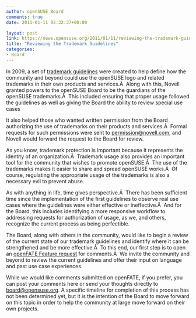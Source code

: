 ```yaml
---
author: openSUSE Board
comments: true
date: 2011-01-11 02:32:37+00:00

layout: post
link: https://news.opensuse.org/2011/01/11/reviewing-the-trademark-guidelines/
title: "Reviewing the Trademark Guidelines"
categories:
- Board
---
```

In 2009, a set of [trademark guidelines](http://en.opensuse.org/openSUSE:Trademark_guidelines) were created to help define how the community and beyond could use the openSUSE logo and related trademarks in their own products and services.Â  Along with this, Novell granted powers to the openSUSE Board to be the guardians of the openSUSE trademarks.Â  This included ensuring that proper usage followed the guidelines as well as giving the Board the ability to review special use cases

It also helped those who wanted written permission from the Board authorizing the use of trademarks on their products and services.Â  Formal requests for such permissions were sent to [permission@novell.com](mailto://permission@novell.com), and Novell would forward the request to the Board for review.

As you know, trademark protection is important because it represents the identity of an organization.Â  Trademark usage also provides an important tool for the community that wishes to promote openSUSE.Â  The use of the trademarks makes it easier to share and spread openSUSE works.Â  Of course, regulating the appropriate usage of the trademarks is also a necessary evil to prevent abuse.

As with anything in life, time gives perspective.Â  There has been sufficient time since the implementation of the first guidelines to observe real use cases where the guidelines were either effective or ineffective.Â  And for the Board, this includes identifying a more responsive workflow to addressing requests for authorization of usage, as we, and others, recognize the current process as being perfectible.

The Board, along with others in the community, would like to begin a review of the current state of our trademark guidelines and identify where it can be strengthened and be more effective.Â  To this end, our first step is to open an [openFATE Feature request](https://features.opensuse.org/311039) for comments.Â  We invite the community and beyond to review the current guidelines and offer their input on language and past use case experiences.

While we would like comments submitted on openFATE, if you prefer, you can post your comments here or send your thoughts directly to [board@opensuse.org](mailto://board@opensuse.org).
A specific timeline for completion of this process has not been determined yet, but it is the intention of the Board to move forward on this topic in order to help the community at large move forward on their own projects.		
